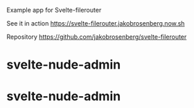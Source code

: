 Example app for Svelte-filerouter

See it in action
https://svelte-filerouter.jakobrosenberg.now.sh


Repository
https://github.com/jakobrosenberg/svelte-filerouter
# svelte-nude-admin
# svelte-nude-admin
